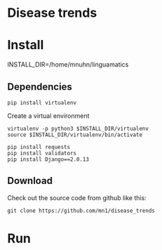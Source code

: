 # Disease trends

# Install

 INSTALL_DIR=/home/mnuhn/linguamatics

## Dependencies

    pip install virtualenv

Create a virtual environment

    virtualenv -p python3 $INSTALL_DIR/virtualenv
    source $INSTALL_DIR/virtualenv/bin/activate

    pip install requests
    pip install validators
    pip install Django==2.0.13

## Download

Check out the source code from github like this:

    git clone https://github.com/mn1/disease_trends

# Run




